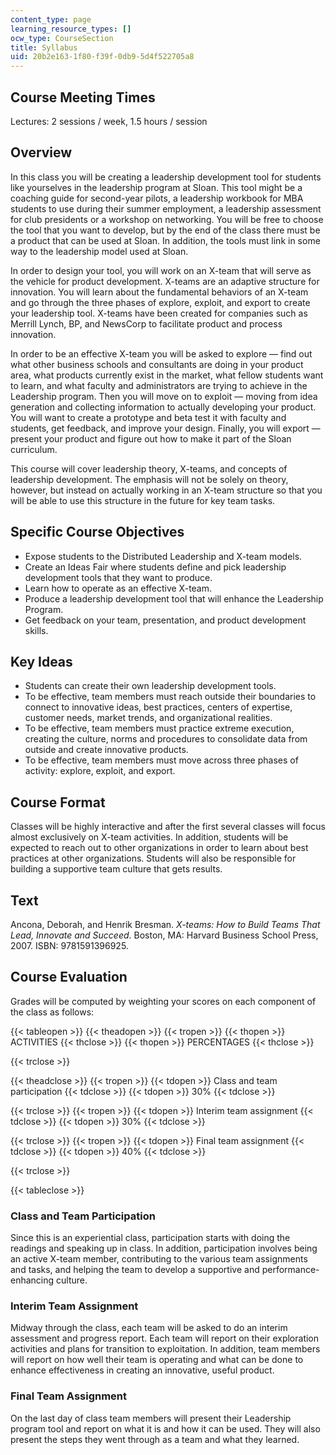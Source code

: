 ```yaml
---
content_type: page
learning_resource_types: []
ocw_type: CourseSection
title: Syllabus
uid: 20b2e163-1f80-f39f-0db9-5d4f522705a8
---
```


Course Meeting Times
--------------------

Lectures: 2 sessions / week, 1.5 hours / session

Overview
--------

In this class you will be creating a leadership development tool for students like yourselves in the leadership program at Sloan. This tool might be a coaching guide for second-year pilots, a leadership workbook for MBA students to use during their summer employment, a leadership assessment for club presidents or a workshop on networking. You will be free to choose the tool that you want to develop, but by the end of the class there must be a product that can be used at Sloan. In addition, the tools must link in some way to the leadership model used at Sloan.

In order to design your tool, you will work on an X-team that will serve as the vehicle for product development. X-teams are an adaptive structure for innovation. You will learn about the fundamental behaviors of an X-team and go through the three phases of explore, exploit, and export to create your leadership tool. X-teams have been created for companies such as Merrill Lynch, BP, and NewsCorp to facilitate product and process innovation.

In order to be an effective X-team you will be asked to explore — find out what other business schools and consultants are doing in your product area, what products currently exist in the market, what fellow students want to learn, and what faculty and administrators are trying to achieve in the Leadership program. Then you will move on to exploit — moving from idea generation and collecting information to actually developing your product. You will want to create a prototype and beta test it with faculty and students, get feedback, and improve your design. Finally, you will export — present your product and figure out how to make it part of the Sloan curriculum.

This course will cover leadership theory, X-teams, and concepts of leadership development. The emphasis will not be solely on theory, however, but instead on actually working in an X-team structure so that you will be able to use this structure in the future for key team tasks.

Specific Course Objectives
--------------------------

*   Expose students to the Distributed Leadership and X-team models.
*   Create an Ideas Fair where students define and pick leadership development tools that they want to produce.
*   Learn how to operate as an effective X-team.
*   Produce a leadership development tool that will enhance the Leadership Program.
*   Get feedback on your team, presentation, and product development skills.

Key Ideas
---------

*   Students can create their own leadership development tools.
*   To be effective, team members must reach outside their boundaries to connect to innovative ideas, best practices, centers of expertise, customer needs, market trends, and organizational realities.
*   To be effective, team members must practice extreme execution, creating the culture, norms and procedures to consolidate data from outside and create innovative products.
*   To be effective, team members must move across three phases of activity: explore, exploit, and export.

Course Format
-------------

Classes will be highly interactive and after the first several classes will focus almost exclusively on X-team activities. In addition, students will be expected to reach out to other organizations in order to learn about best practices at other organizations. Students will also be responsible for building a supportive team culture that gets results.

Text
----

Ancona, Deborah, and Henrik Bresman. _X-teams: How to Build Teams That Lead, Innovate and Succeed_. Boston, MA: Harvard Business School Press, 2007. ISBN: 9781591396925.

Course Evaluation
-----------------

Grades will be computed by weighting your scores on each component of the class as follows:

{{< tableopen >}}
{{< theadopen >}}
{{< tropen >}}
{{< thopen >}}
ACTIVITIES
{{< thclose >}}
{{< thopen >}}
PERCENTAGES
{{< thclose >}}

{{< trclose >}}

{{< theadclose >}}
{{< tropen >}}
{{< tdopen >}}
Class and team participation
{{< tdclose >}}
{{< tdopen >}}
30%
{{< tdclose >}}

{{< trclose >}}
{{< tropen >}}
{{< tdopen >}}
Interim team assignment
{{< tdclose >}}
{{< tdopen >}}
30%
{{< tdclose >}}

{{< trclose >}}
{{< tropen >}}
{{< tdopen >}}
Final team assignment
{{< tdclose >}}
{{< tdopen >}}
40%
{{< tdclose >}}

{{< trclose >}}

{{< tableclose >}}

### Class and Team Participation

Since this is an experiential class, participation starts with doing the readings and speaking up in class. In addition, participation involves being an active X-team member, contributing to the various team assignments and tasks, and helping the team to develop a supportive and performance-enhancing culture.

### Interim Team Assignment

Midway through the class, each team will be asked to do an interim assessment and progress report. Each team will report on their exploration activities and plans for transition to exploitation. In addition, team members will report on how well their team is operating and what can be done to enhance effectiveness in creating an innovative, useful product.

### Final Team Assignment

On the last day of class team members will present their Leadership program tool and report on what it is and how it can be used. They will also present the steps they went through as a team and what they learned.